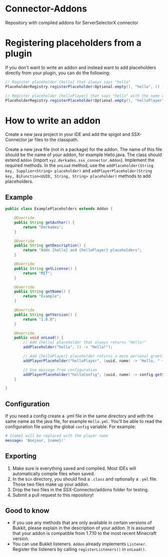 # Connector-Addons
Repository with compiled addons for ServerSelectorX connector

# Registering placeholders from a plugin
If you don't want to write an addon and instead want to add placeholders directly from your plugin, you can do the following:
```java
// Register placeholder {hello} that always says "hello"
PlaceholderRegistry.registerPlaceholder(Optional.empty(), "hello", () -> "hello");

// Register placeholder {helloPlayer} that says "hello" with the name of the player
PlaceholderRegistry.registerPlaceholder(Optional.empty(), "helloPlayer", (uuid, name) -> "Hello, " + name);
```

# How to write an addon

Create a new java project in your IDE and add the spigot and SSX-Connector jar files to the classpath.

Create a new java file (not in a package) for the addon. The name of this file should be the name of your addon, for example Hello.java. The class should extend `Addon` (import `xyz.derkades.ssx_connector.Addon`). Implement the required methods. In the `onLoad` method, use the `addPlaceholder(String key, Supplier<String> placeholder)` and `addPlayerPlaceholder(String key, BiFunction<UUID, String, String> placeholder)` methods to add placeholders.

## Example

```java
public class ExamplePlaceholders extends Addon {

	@Override
	public String getAuthor() {
		return "Derkades";
	}

	@Override
	public String getDescription() {
		return "Adds {hello} and {helloPlayer} placeholders";
	}

	@Override
	public String getLicense() {
		return "MIT";
	}

	@Override
	public String getName() {
		return "Example";
	}

	@Override
	public String getVersion() {
		return "1.0.0";
	}

	@Override
	public void onLoad() {
		// Add {hello} placeholder that always returns "Hello!"
		addPlaceholder("hello", () -> "Hello!");

		// Add {helloPlayer} placeholder returns a more personal greeting
		addPlayerPlaceholder("helloPlayer", (uuid, name) -> "Hello, " + name + "!");

		// Use message from configuration
		addPlayerPlaceholder("helloConfig", (uuid, name) -> config.getString("message").replace("{name}", name));
	}

}
```

## Configuration
If you need a config create a .yml file in the same directory and with the same name as the java file, for example `Hello.yml`. You'll be able to read the configuration file using the global `config` variable.
For example:
```yaml
# {name} will be replaced with the player name
message: 'Bonjour, {name}!'
```

## Exporting
1. Make sure is everything saved and compiled. Most IDEs will automatically compile files when saved.
2. In the `bin` directory, you should find a `.class` and optionally a `.yml` file. Those two files make up your addon.
3. Drop the two files in the SSX-Connector/addons folder for testing.
4. Submit a pull request to this repository!

## Good to know
- If you use any methods that are only available in certain versions of Bukkit, please explain in the description of your addon. It is assumed that your addon is compatible from 1.7.10 to the most recent Minecraft version.
- You can use Bukkit listeners. `Addon` already implements `Listener`. Register the listeners by calling `registerListeners()` in `onLoad()`.
